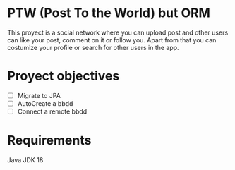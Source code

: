 # PTW (Post To the World) but ORM
This proyect is a social network where you can upload post and other users can like your post, comment on it or follow you. Apart from that you can costumize your profile or search for other users in the app.

# Proyect objectives
- [ ] Migrate to JPA
- [ ] AutoCreate a bbdd
- [ ] Connect a remote bbdd

# Requirements
Java JDK 18
